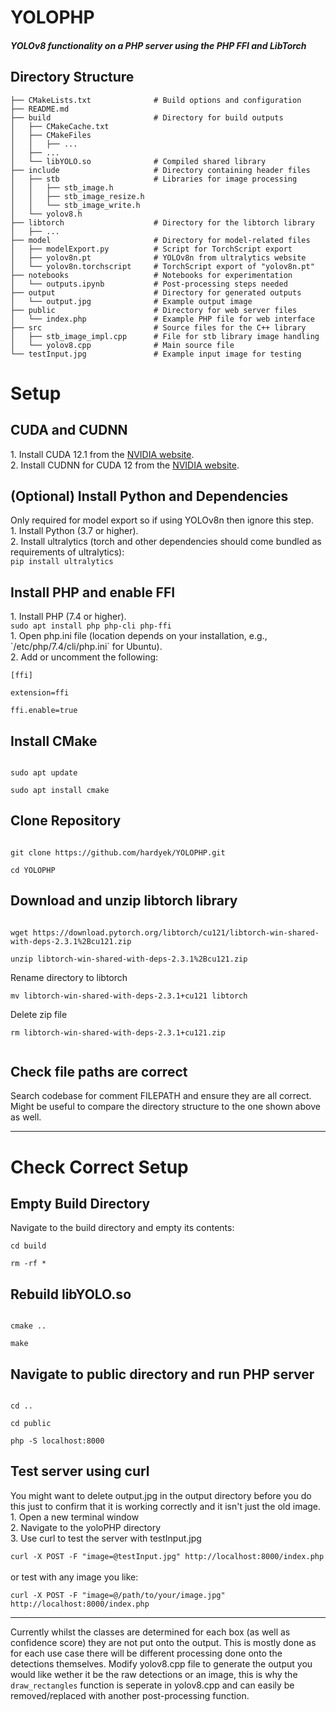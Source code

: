 <h1>YOLOPHP</h1>

<h5>YOLOv8 functionality on a PHP server using the PHP FFI and LibTorch</h5>

<h2>Directory Structure</h2>

```
├── CMakeLists.txt              # Build options and configuration
├── README.md                               
├── build                       # Directory for build outputs
│   ├── CMakeCache.txt
│   ├── CMakeFiles
│   │   ├── ...
│   ├── ... 
│   └── libYOLO.so              # Compiled shared library
├── include                     # Directory containing header files
│   ├── stb                     # Libraries for image processing
│   │   ├── stb_image.h
│   │   ├── stb_image_resize.h
│   │   └── stb_image_write.h
│   └── yolov8.h
├── libtorch                    # Directory for the libtorch library
│   ├── ...
├── model                       # Directory for model-related files 
│   ├── modelExport.py          # Script for TorchScript export
│   ├── yolov8n.pt              # YOLOv8n from ultralytics website
│   └── yolov8n.torchscript     # TorchScript export of "yolov8n.pt"
├── notebooks                   # Notebooks for experimentation
│   └── outputs.ipynb           # Post-processing steps needed
├── output                      # Directory for generated outputs
│   └── output.jpg              # Example output image
├── public                      # Directory for web server files
│   └── index.php               # Example PHP file for web interface
├── src                         # Source files for the C++ library
│   ├── stb_image_impl.cpp      # File for stb library image handling
│   └── yolov8.cpp              # Main source file
└── testInput.jpg               # Example input image for testing
```
<h1>
Setup
<h2>CUDA and CUDNN</h2>
1.  Install CUDA 12.1 from the <a href=https://developer.nvidia.com/cuda-12-1-0-download-archive>NVIDIA website</a>. <br>
2.  Install CUDNN for CUDA 12 from the <a href=https://developer.nvidia.com/cudnn-downloads>NVIDIA website</a>. <br>
<h2>(Optional) Install Python and Dependencies</h2>
Only required for model export so if using YOLOv8n then ignore this step. <br>
1.  Install Python (3.7 or higher).<br>
2.  Install ultralytics (torch and other dependencies should come bundled as requirements of ultralytics): <br>
<code>pip install ultralytics</code>
<h2>Install PHP and enable FFI</h2>
1. Install PHP (7.4 or higher). <br>
<code>sudo apt install php php-cli php-ffi</code> <br>
1. Open php.ini file (location depends on your installation, e.g., `/etc/php/7.4/cli/php.ini` for Ubuntu). <br>
2. Add or uncomment the following:<br>
<code>
[ffi] <br>
extension=ffi <br>
ffi.enable=true
</code>
<h2>Install CMake</h2>
<code>
sudo apt update <br>
sudo apt install cmake
</code>
<h2>Clone Repository</h2>
<code>
git clone https://github.com/hardyek/YOLOPHP.git <br>
cd YOLOPHP
</code>
<h2>Download and unzip libtorch library</h2>
<code>
wget https://download.pytorch.org/libtorch/cu121/libtorch-win-shared-with-deps-2.3.1%2Bcu121.zip <br>
unzip libtorch-win-shared-with-deps-2.3.1%2Bcu121.zip <br>
</code>
Rename directory to libtorch <br>
<code>
mv libtorch-win-shared-with-deps-2.3.1+cu121 libtorch <br>
</code>
Delete zip file <br>
<code>
rm libtorch-win-shared-with-deps-2.3.1+cu121.zip <br>
</code>
<h2>Check file paths are correct</h2>
Search codebase for comment FILEPATH and ensure they are all correct. Might be useful to compare the directory structure to the one shown above as well.
</h1>
<hr>

<h1>
Check Correct Setup
<h2>Empty Build Directory</h2>
Navigate to the build directory and empty its contents: <br>
<code>
cd build <br>
rm -rf *
</code>
<h2> Rebuild libYOLO.so </h2>
<code>
cmake .. <br>
make
</code>
<h2> Navigate to public directory and run PHP server </h2>
<code>
cd .. <br>
cd public <br>
php -S localhost:8000
</code>
<h2> Test server using curl </h2>
You might want to delete output.jpg in the output directory before you do this just to confirm that it is working correctly and it isn't just the old image. <br>
1. Open a new terminal window <br>
2. Navigate to the yoloPHP directory <br>
3. Use curl to test the server with testInput.jpg <br>
<code>
curl -X POST -F "image=@testInput.jpg" http://localhost:8000/index.php
</code> <br>
or test with any image you like: <br>
<code>
curl -X POST -F "image=@/path/to/your/image.jpg" http://localhost:8000/index.php
</code>
</h1>
<hr>
Currently whilst the classes are determined for each box (as well as confidence score) they are not put onto the output. This is mostly done as for each use case there will be different processing done onto the detections themselves. Modify yolov8.cpp file to generate the output you would like wether it be the raw detections or an image, this is why the <code>draw_rectangles</code> function is seperate in yolov8.cpp and can easily be removed/replaced with another post-processing function.
